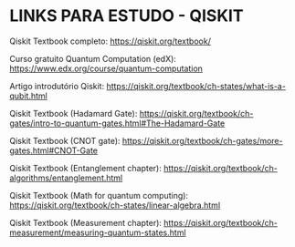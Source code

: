 # LINKS PARA ESTUDO - QISKIT

Qiskit Textbook completo:
https://qiskit.org/textbook/

Curso gratuito Quantum Computation (edX):
https://www.edx.org/course/quantum-computation

Artigo introdutório Qiskit:
https://qiskit.org/textbook/ch-states/what-is-a-qubit.html

Qiskit Textbook (Hadamard Gate):
https://qiskit.org/textbook/ch-gates/intro-to-quantum-gates.html#The-Hadamard-Gate

Qiskit Textbook (CNOT gate):
https://qiskit.org/textbook/ch-gates/more-gates.html#CNOT-Gate

Qiskit Textbook (Entanglement chapter):
https://qiskit.org/textbook/ch-algorithms/entanglement.html

Qiskit Textbook (Math for quantum computing):
https://qiskit.org/textbook/ch-states/linear-algebra.html

Qiskit Textbook (Measurement chapter):
https://qiskit.org/textbook/ch-measurement/measuring-quantum-states.html
